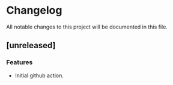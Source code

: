 # Changelog

All notable changes to this project will be documented in this file.

## [unreleased]

### Features

- Initial github action.

<!-- generated by git-cliff -->
